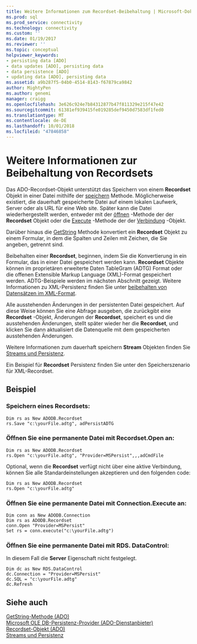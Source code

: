 ```yaml
---
title: Weitere Informationen zum Recordset-Beibehaltung | Microsoft-Dokumentation
ms.prod: sql
ms.prod_service: connectivity
ms.technology: connectivity
ms.custom: ''
ms.date: 01/19/2017
ms.reviewer: ''
ms.topic: conceptual
helpviewer_keywords:
- persisting data [ADO]
- data updates [ADO], persisting data
- data persistence [ADO]
- updating data [ADO], persisting data
ms.assetid: a9b287f5-04b0-4514-8143-f67879ca9842
author: MightyPen
ms.author: genemi
manager: craigg
ms.openlocfilehash: 3e626c924e7b84312877b47f811329e215f47e42
ms.sourcegitcommit: 61381ef939415fe019285def9450d7583df1fed0
ms.translationtype: MT
ms.contentlocale: de-DE
ms.lasthandoff: 10/01/2018
ms.locfileid: "47846858"
---
```

# <a name="more-about-recordset-persistence"></a>Weitere Informationen zur Beibehaltung von Recordsets
Das ADO-Recordset-Objekt unterstützt das Speichern von einem **Recordset** Objekt in einer Datei mithilfe der [speichern](../../../ado/reference/ado-api/save-method.md) Methode. Möglicherweise existiert, die dauerhaft gespeicherte Datei auf einem lokalen Laufwerk, Server oder als URL für eine Web site. Später kann die Datei wiederhergestellt werden, entweder mit der [öffnen](../../../ado/reference/ado-api/open-method-ado-recordset.md) -Methode der der **Recordset** Objekt oder die [Execute](../../../ado/reference/ado-api/execute-method-ado-connection.md) -Methode der der [Verbindung](../../../ado/reference/ado-api/connection-object-ado.md) -Objekt.  
  
 Darüber hinaus die [GetString](../../../ado/reference/ado-api/getstring-method-ado.md) Methode konvertiert ein **Recordset** Objekt zu einem Formular, in dem die Spalten und Zeilen mit Zeichen, die Sie angeben, getrennt sind.  
  
 Beibehalten einer **Recordset**, beginnen, indem Sie die Konvertierung in ein Formular, das in einer Datei gespeichert werden kann. **Recordset** Objekte können im proprietären erweiterte Daten TableGram (ADTG) Format oder die offenen Extensible Markup Language (XML)-Format gespeichert werden. ADTG-Beispiele werden im nächsten Abschnitt gezeigt. Weitere Informationen zu XML-Persistenz finden Sie unter [beibehalten von Datensätzen im XML-Format](../../../ado/guide/data/persisting-records-in-xml-format.md).  
  
 Alle ausstehenden Änderungen in der persistenten Datei gespeichert. Auf diese Weise können Sie eine Abfrage ausgeben, die zurückgibt eine **Recordset** -Objekt, Änderungen der **Recordset**, speichert es und die ausstehenden Änderungen, stellt später wieder her die **Recordset**, und klicken Sie dann aktualisiert die Datenquelle mit dem gespeicherten ausstehenden Änderungen.  
  
 Weitere Informationen zum dauerhaft speichern **Stream** Objekten finden Sie [Streams und Persistenz](../../../ado/guide/data/streams-and-persistence.md).  
  
 Ein Beispiel für **Recordset** Persistenz finden Sie unter den Speicherszenario für XML-Recordset.  
  
## <a name="example"></a>Beispiel  
  
### <a name="save-a-recordset"></a>Speichern eines Recordsets:  
  
```  
Dim rs as New ADODB.Recordset  
rs.Save "c:\yourFile.adtg", adPersistADTG  
```  
  
### <a name="open-a-persisted-file-with-recordsetopen"></a>Öffnen Sie eine permanente Datei mit Recordset.Open an:  
  
```  
Dim rs as New ADODB.Recordset  
rs.Open "c:\yourFile.adtg", "Provider=MSPersist",,,adCmdFile  
```  
  
 Optional, wenn die **Recordset** verfügt nicht über eine aktive Verbindung, können Sie alle Standardeinstellungen akzeptieren und den folgenden code:  
  
```  
Dim rs as New ADODB.Recordset  
rs.Open "c:\yourFile.adtg"  
```  
  
### <a name="open-a-persisted-file-with-connectionexecute"></a>Öffnen Sie eine permanente Datei mit Connection.Execute an:  
  
```  
Dim conn as New ADODB.Connection  
Dim rs as ADODB.Recordset  
conn.Open "Provider=MSPersist"  
Set rs = conn.execute("c:\yourFile.adtg")  
```  
  
### <a name="open-a-persisted-file-with-rdsdatacontrol"></a>Öffnen Sie eine permanente Datei mit RDS. DataControl:  
 In diesem Fall die **Server** Eigenschaft nicht festgelegt.  
  
```  
Dim dc as New RDS.DataControl  
dc.Connection = "Provider=MSPersist"  
dc.SQL = "c:\yourFile.adtg"  
dc.Refresh  
```  
  
## <a name="see-also"></a>Siehe auch  
 [GetString-Methode (ADO)](../../../ado/reference/ado-api/getstring-method-ado.md)   
 [Microsoft OLE DB-Persistenz-Provider (ADO-Dienstanbieter)](../../../ado/guide/appendixes/microsoft-ole-db-persistence-provider-ado-service-provider.md)   
 [Recordset-Objekt (ADO)](../../../ado/reference/ado-api/recordset-object-ado.md)   
 [Streams und Persistenz](../../../ado/guide/data/streams-and-persistence.md)
